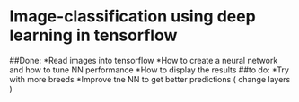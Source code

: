 # Image-classification using deep learning in tensorflow
##Done:
*Read images into tensorflow
*How to create a neural network and how to tune NN performance 
*How to display the results
##to do:
*Try with more breeds
*Improve tne NN to get better predictions ( change layers )